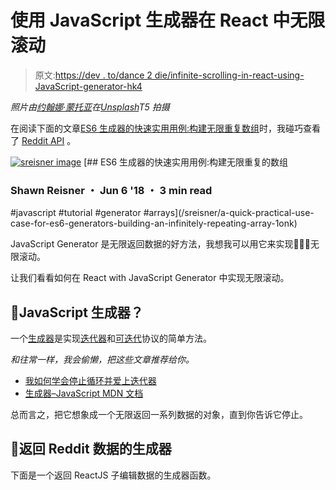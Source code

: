 # 使用 JavaScript 生成器在 React 中无限滚动

> 原文:[https://dev . to/dance 2 die/infinite-scrolling-in-react-using-JavaScript-generator-hk4](https://dev.to/dance2die/infinite-scrolling-in-react-using-javascript-generator-hk4)

*照片由[约翰娜·蒙托亚](https://unsplash.com/photos/PRumW--tkc4?utm_source=unsplash&utm_medium=referral&utm_content=creditCopyText)在[Unsplash](https://unsplash.com)T5 拍摄*

在阅读下面的文章[ES6 生成器的快速实用用例:构建无限重复数组](https://dev.to/sreisner/a-quick-practical-use-case-for-es6-generators-building-an-infinitely-repeating-array-1onk)时，我碰巧查看了 [Reddit API](https://www.reddit.com/dev/api/) 。

[![sreisner image](../Images/7ae9b650073b2e86ebc16a9c516c2137.png)](/sreisner) [## ES6 生成器的快速实用用例:构建无限重复的数组

### Shawn Reisner ・ Jun 6 '18 ・ 3 min read

#javascript #tutorial #generator #arrays](/sreisner/a-quick-practical-use-case-for-es6-generators-building-an-infinitely-repeating-array-1onk)

JavaScript Generator 是无限返回数据的好方法，我想我可以用它来实现🥁🥁🥁无限滚动。

让我们看看如何在 React with JavaScript Generator 中实现无限滚动。

## [](#javascript-generator)🚀JavaScript 生成器？

一个[生成器](https://developer.mozilla.org/en-US/docs/Web/JavaScript/Reference/Global_Objects/Generator)是实现[迭代器](https://developer.mozilla.org/en-US/docs/Web/JavaScript/Reference/Iteration_protocols#The_iterator_protocol)和[可迭代](https://developer.mozilla.org/en-US/docs/Web/JavaScript/Reference/Iteration_protocols#The_iterable_protocol)协议的简单方法。

*和往常一样，我会偷懒，把这些文章推荐给你。*

*   [我如何学会停止循环并爱上迭代器](https://dev.to/kepta/how-i-learned-to-stop-looping-and-love-the-iterator-463j)
*   [生成器–JavaScript MDN 文档](https://developer.mozilla.org/en-US/docs/Web/JavaScript/Reference/Global_Objects/Generator)

总而言之，把它想象成一个无限返回一系列数据的对象，直到你告诉它停止。

## [](#generator-to-return-reddit-data)🚀返回 Reddit 数据的生成器

下面是一个返回 ReactJS 子编辑数据的生成器函数。
